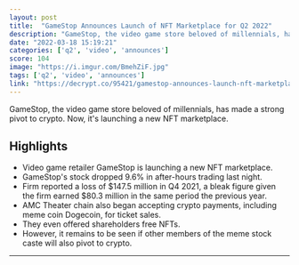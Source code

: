 ```yaml
---
layout: post
title:  "GameStop Announces Launch of NFT Marketplace for Q2 2022"
description: "GameStop, the video game store beloved of millennials, has made a strong pivot to crypto. Now, it's launching a new NFT marketplace."
date: "2022-03-18 15:19:21"
categories: ['q2', 'video', 'announces']
score: 104
image: "https://i.imgur.com/BmehZiF.jpg"
tags: ['q2', 'video', 'announces']
link: "https://decrypt.co/95421/gamestop-announces-launch-nft-marketplace-q2-2022"
---
```


GameStop, the video game store beloved of millennials, has made a strong pivot to crypto. Now, it's launching a new NFT marketplace.

## Highlights

- Video game retailer GameStop is launching a new NFT marketplace.
- GameStop's stock dropped 9.6% in after-hours trading last night.
- Firm reported a loss of $147.5 million in Q4 2021, a bleak figure given the firm earned $80.3 million in the same period the previous year.
- AMC Theater chain also began accepting crypto payments, including meme coin Dogecoin, for ticket sales.
- They even offered shareholders free NFTs.
- However, it remains to be seen if other members of the meme stock caste will also pivot to crypto.

---
